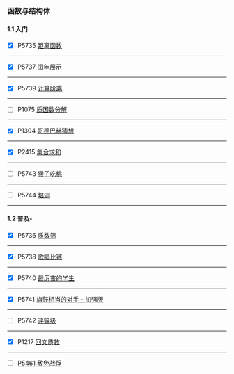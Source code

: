 ### 函数与结构体

#### 1.1 入门



- [x] P5735 [距离函数](https://www.luogu.com.cn/problem/P5735)





------



- [x] P5737 [闰年展示](https://www.luogu.com.cn/problem/P5737)




------



- [x] P5739 [计算阶乘](https://www.luogu.com.cn/problem/P5739)




------



- [ ] P1075 [质因数分解](https://www.luogu.com.cn/problem/P1075)




------



- [x] P1304 [哥德巴赫猜想](https://www.luogu.com.cn/problem/P1304)





------



- [x] P2415 [集合求和](https://www.luogu.com.cn/problem/P2415)





------



- [ ] P5743 [猴子吃桃](https://www.luogu.com.cn/problem/P5743)





------



- [ ] P5744 [培训](https://www.luogu.com.cn/problem/P5744)






------



#### 1.2 普及-



- [x] P5736 [质数筛](https://www.luogu.com.cn/problem/P5736)







------

- [x] 
  P5738 [歌唱比赛](https://www.luogu.com.cn/problem/P5738)





------



- [x] P5740 [最厉害的学生](https://www.luogu.com.cn/problem/P5740)






------



- [x] P5741 [旗鼓相当的对手 - 加强版](https://www.luogu.com.cn/problem/P5741)






------



- [ ] P5742 [评等级](https://www.luogu.com.cn/problem/P5742)






------

- [x] 
  P1217 [回文质数](https://www.luogu.com.cn/problem/P1217)






------



- [ ] [P5461 赦免战俘](https://www.luogu.com.cn/problem/P5461)

